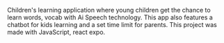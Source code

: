 Children's learning application where young children get the chance to learn words, vocab with Ai
Speech technology. This app also features a chatbot for kids learning and a set time limit for parents. This project was made with JavaScript, react expo.
